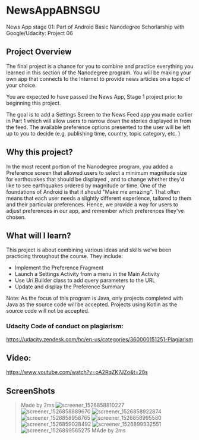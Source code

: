 # NewsAppABNSGU
News App stage 01: Part of Android Basic Nanodegree Schorlarship with Google/Udacity: Project 06

## Project Overview
The final project is a chance for you to combine and practice everything you learned in this section of the Nanodegree program. You will be making your own app that connects to the Internet to provide news articles on a topic of your choice.

You are expected to have passed the News App, Stage 1 project prior to beginning this project.

The goal is to add a Settings Screen to the News Feed app you made earlier in Part 1 which will allow users to narrow down the stories displayed in from the feed. The available preference options presented to the user will be left up to you to decide (e.g. publishing time, country, topic category, etc. )

## Why this project?
In the most recent portion of the Nanodegree program, you added a Preference screen that allowed users to select a minimum magnitude size for earthquakes that should be displayed , and to change whether they'd like to see earthquakes ordered by magnitude or time. One of the foundations of Android is that it should "Make me amazing". That often means that each user needs a slightly different experience, tailored to them and their particular preferences. Hence, we provide a way for users to adjust preferences in our app, and remember which preferences they've chosen.

## What will I learn?
This project is about combining various ideas and skills we’ve been practicing throughout the course. They include:

* Implement the Preference Fragment
* Launch a Settings Activity from a menu in the Main Activity
* Use Uri.Builder class to add query parameters to the URL
* Update and display the Preference Summary

Note: As the focus of this program is Java, only projects completed with Java as the source code will be accepted. Projects using Kotlin as the source code will not be accepted.

### Udacity Code of conduct on plagiarism:
https://udacity.zendesk.com/hc/en-us/categories/360000151251-Plagiarism

## Video:
https://www.youtube.com/watch?v=oA2RqZK7JZo&t=28s

## ScreenShots
> Made by 2ms
![screener_1526858810227](https://user-images.githubusercontent.com/31923567/40304949-70e5e546-5cf0-11e8-830e-624f13edf50e.png)
![screener_1526858889670](https://user-images.githubusercontent.com/31923567/40304953-72c19ac2-5cf0-11e8-8500-5ddf70f53eb3.png)
![screener_1526858922874](https://user-images.githubusercontent.com/31923567/40304954-75751f8c-5cf0-11e8-814e-8283ba961b50.png)
![screener_1526858958765](https://user-images.githubusercontent.com/31923567/40304959-782a9f2c-5cf0-11e8-8a47-e5c12976fc5d.png)
![screener_1526858995580](https://user-images.githubusercontent.com/31923567/40304963-7b0cbdba-5cf0-11e8-9fcc-f2c535c5090c.png)
![screener_1526859028492](https://user-images.githubusercontent.com/31923567/40304965-7c8f1084-5cf0-11e8-9235-370d9f1084b3.png)
![screener_1526899332551](https://user-images.githubusercontent.com/31923567/40304967-7e2d8a60-5cf0-11e8-9aef-29b268ad727e.png)
![screener_1526899565275](https://user-images.githubusercontent.com/31923567/40304968-7f6f5688-5cf0-11e8-85ce-3da9eae444b4.png)
> MAde by 2ms
